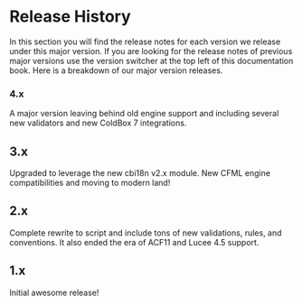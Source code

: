 # Release History

In this section you will find the release notes for each version we release under this major version.  If you are looking for the release notes of previous major versions use the version switcher at the top left of this documentation book.  Here is a breakdown of our major version releases.

### 4.x

A major version leaving behind old engine support and including several new validators and new ColdBox 7 integrations.

## 3.x

Upgraded to leverage the new cbi18n v2.x module. New CFML engine compatibilities and moving to modern land!

## 2.x

Complete rewrite to script and include tons of new validations, rules, and conventions. It also ended the era of ACF11 and Lucee 4.5 support.

## 1.x

Initial awesome release!
